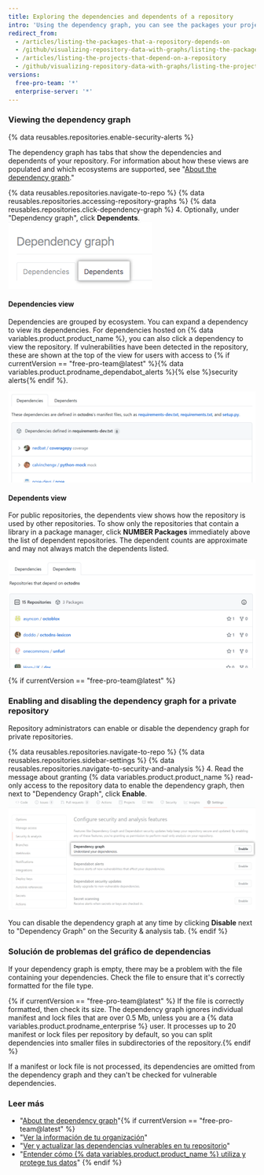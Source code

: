 ```yaml
---
title: Exploring the dependencies and dependents of a repository
intro: 'Using the dependency graph, you can see the packages your project depends on and the repositories that depend on it. In addition, you can see any vulnerabilities detected in its dependencies.'
redirect_from:
  - /articles/listing-the-packages-that-a-repository-depends-on
  - /github/visualizing-repository-data-with-graphs/listing-the-packages-that-a-repository-depends-on
  - /articles/listing-the-projects-that-depend-on-a-repository
  - /github/visualizing-repository-data-with-graphs/listing-the-projects-that-depend-on-a-repository
versions:
  free-pro-team: '*'
  enterprise-server: '*'
---
```


### Viewing the dependency graph

{% data reusables.repositories.enable-security-alerts %}

The dependency graph has tabs that show the dependencies and dependents of your repository. For information about how these views are populated and which ecosystems are supported, see "[About the dependency graph](about-the-dependency-graph)."

{% data reusables.repositories.navigate-to-repo %}
{% data reusables.repositories.accessing-repository-graphs %}
{% data reusables.repositories.click-dependency-graph %}
4. Optionally, under "Dependency graph", click **Dependents**. ![Pestaña Dependents (Dependencias) de la página del gráfico de dependencias](/assets/images/help/graphs/dependency-graph-dependents-tab.png)

#### Dependencies view

Dependencies are grouped by ecosystem. You can expand a dependency to view its dependencies. For dependencies hosted on {% data variables.product.product_name %}, you can also click a dependency to view the repository. If vulnerabilities have been detected in the repository, these are shown at the top of the view for users with access to {% if currentVersion == "free-pro-team@latest" %}{% data variables.product.prodname_dependabot_alerts %}{% else %}security alerts{% endif %}.

![Gráfico de dependencias](/assets/images/help/graphs/dependencies_graph.png)

#### Dependents view

For public repositories, the dependents view shows how the repository is used by other repositories. To show only the repositories that contain a library in a package manager, click **NUMBER Packages** immediately above the list of dependent repositories. The dependent counts are approximate and may not always match the dependents listed.

![Gráfico de dependencias](/assets/images/help/graphs/dependents_graph.png)

{% if currentVersion == "free-pro-team@latest" %}
### Enabling and disabling the dependency graph for a private repository

Repository administrators can enable or disable the dependency graph for private repositories.

{% data reusables.repositories.navigate-to-repo %}
{% data reusables.repositories.sidebar-settings %}
{% data reusables.repositories.navigate-to-security-and-analysis %}
4. Read the message about granting {% data variables.product.product_name %} read-only access to the repository data to enable the dependency graph, then next to "Dependency Graph", click **Enable**. !["Enable" button for the dependency graph](/assets/images/help/repository/dependency-graph-enable-button.png)

You can disable the dependency graph at any time by clicking **Disable** next to "Dependency Graph" on the Security & analysis tab.
{% endif %}

### Solución de problemas del gráfico de dependencias

If your dependency graph is empty, there may be a problem with the file containing your dependencies. Check the file to ensure that it's correctly formatted for the file type.

{% if currentVersion == "free-pro-team@latest" %}
If the file is correctly formatted, then check its size. The dependency graph ignores individual manifest and lock files that are over 0.5 Mb, unless you are a {% data variables.product.prodname_enterprise %} user. It processes up to 20 manifest or lock files per repository by default, so you can split dependencies into smaller files in subdirectories of the repository.{% endif %}

If a manifest or lock file is not processed, its dependencies are omitted from the dependency graph and they can't be checked for vulnerable dependencies.

### Leer más

- "[About the dependency graph](about-the-dependency-graph)"{% if currentVersion == "free-pro-team@latest" %}
- "[Ver la información de tu organización](/github/setting-up-and-managing-organizations-and-teams/viewing-insights-for-your-organization)"
- "[Ver y actualizar las dependencias vulnerables en tu repositorio](/github/managing-security-vulnerabilities/viewing-and-updating-vulnerable-dependencies-in-your-repository)"
- "[Entender cómo {% data variables.product.product_name %} utiliza y protege tus datos](/github/understanding-how-github-uses-and-protects-your-data)"
{% endif %}
